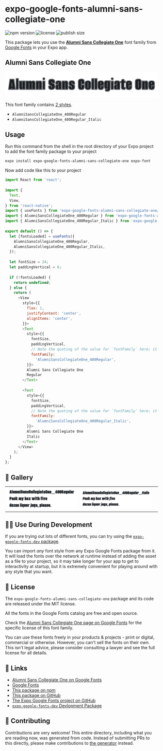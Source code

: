 # expo-google-fonts-alumni-sans-collegiate-one

![npm version](https://flat.badgen.net/npm/v/expo-google-fonts-alumni-sans-collegiate-one)
![license](https://flat.badgen.net/github/license/expo/google-fonts)
![publish size](https://flat.badgen.net/packagephobia/install/expo-google-fonts-alumni-sans-collegiate-one)

This package lets you use the [**Alumni Sans Collegiate One**](https://fonts.google.com/specimen/Alumni+Sans+Collegiate+One) font family from [Google Fonts](https://fonts.google.com/) in your Expo app.

## Alumni Sans Collegiate One

![Alumni Sans Collegiate One](./font-family.png)

This font family contains [2 styles](#-gallery).

- `AlumniSansCollegiateOne_400Regular`
- `AlumniSansCollegiateOne_400Regular_Italic`

## Usage

Run this command from the shell in the root directory of your Expo project to add the font family package to your project
```sh
expo install expo-google-fonts-alumni-sans-collegiate-one expo-font
```

Now add code like this to your project
```js
import React from 'react';

import {
  Text,
  View,
} from 'react-native';
import { useFonts } from 'expo-google-fonts-alumni-sans-collegiate-one/useFonts';
import { AlumniSansCollegiateOne_400Regular } from 'expo-google-fonts-alumni-sans-collegiate-one/400Regular';
import { AlumniSansCollegiateOne_400Regular_Italic } from 'expo-google-fonts-alumni-sans-collegiate-one/400Regular_Italic';

export default () => {
  let [fontsLoaded] = useFonts({
    AlumniSansCollegiateOne_400Regular,
    AlumniSansCollegiateOne_400Regular_Italic,
  });

  let fontSize = 24;
  let paddingVertical = 6;

  if (!fontsLoaded) {
    return undefined;
  } else {
    return (
      <View
        style={{
          flex: 1,
          justifyContent: 'center',
          alignItems: 'center',
        }}>
        <Text
          style={{
            fontSize,
            paddingVertical,
            // Note the quoting of the value for `fontFamily` here; it expects a string!
            fontFamily:
              'AlumniSansCollegiateOne_400Regular',
          }}>
          Alumni Sans Collegiate One
          Regular
        </Text>

        <Text
          style={{
            fontSize,
            paddingVertical,
            // Note the quoting of the value for `fontFamily` here; it expects a string!
            fontFamily:
              'AlumniSansCollegiateOne_400Regular_Italic',
          }}>
          Alumni Sans Collegiate One
          Italic
        </Text>
      </View>
    );
  }
};

```

## 🔡 Gallery


||||
|-|-|-|
|![AlumniSansCollegiateOne_400Regular](.//400Regular/AlumniSansCollegiateOne_400Regular.ttf.png)|![AlumniSansCollegiateOne_400Regular_Italic](.//400Regular_Italic/AlumniSansCollegiateOne_400Regular_Italic.ttf.png)|||


## 👩‍💻 Use During Development

If you are trying out lots of different fonts, you can try using the [`expo-google-fonts-dev` package](https://github.com/freeboub/google-fonts/tree/master/font-packages/dev#readme).

You can import *any* font style from any Expo Google Fonts package from it. It will load the fonts
over the network at runtime instead of adding the asset as a file to your project, so it may take longer
for your app to get to interactivity at startup, but it is extremely convenient
for playing around with any style that you want.

## 📖 License

The `expo-google-fonts-alumni-sans-collegiate-one` package and its code are released under the MIT license.

All the fonts in the Google Fonts catalog are free and open source.

Check the [Alumni Sans Collegiate One page on Google Fonts](https://fonts.google.com/specimen/Alumni+Sans+Collegiate+One) for the specific license of this font family.

You can use these fonts freely in your products & projects - print or digital, commercial or otherwise. However, you can't sell the fonts on their own. This isn't legal advice, please consider consulting a lawyer and see the full license for all details.

## 🔗 Links

- [Alumni Sans Collegiate One on Google Fonts](https://fonts.google.com/specimen/Alumni+Sans+Collegiate+One)
- [Google Fonts](https://fonts.google.com/)
- [This package on npm](https://www.npmjs.com/package/expo-google-fonts-alumni-sans-collegiate-one)
- [This package on GitHub](https://github.com/freeboub/google-fonts/tree/master/font-packages/alumni-sans-collegiate-one)
- [The Expo Google Fonts project on GitHub](https://github.com/freeboub/google-fonts)
- [`expo-google-fonts-dev` Devlopment Package](https://github.com/freeboub/google-fonts/tree/master/font-packages/dev)

## 🤝 Contributing

Contributions are very welcome! This entire directory, including what you are reading now, was generated from code. Instead of submitting PRs to this directly, please make contributions to [the generator](https://github.com/freeboub/google-fonts/tree/master/packages/generator) instead.
